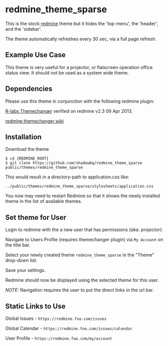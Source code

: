 redmine_theme_sparse
====================

This is the stock [redmine](http://www.redmine.org/) theme but it hides the 'top-menu', the 'header', and the 'sidebar'. 

The theme automatically refreshes every 30 sec, via a full page refresh.

Example Use Case
----------

This theme is very useful for a projector, or flatscreen operation office status view. It should *not* be used as a system wide theme.

Dependencies
---------

Please use this theme in conjunction with the following redmine plugin:

[R-labs Themechanger](http://www.r-labs.org/projects/themechanger) verified on redmine v2.3 09 Apr 2013.

[redmine themechanger wiki](http://www.redmine.org/plugins/themechanger)


Installation
----------

Download the theme

```shell
$ cd {REDMINE_ROOT}
$ git clone https://github.com/shadowbq/redmine_theme_sparse public/themes/redmine_theme_sparse
```

This would result in a directory-path to application.css like:

`../public/themes/redmine_theme_sparse/stylesheets/application.css`

You now may need to restart Redmine so that it shows the newly installed theme in the list of available themes.

Set theme for User
------------

Login to redmine with the a new user that has permissions *(aka. projector)*: 

Navigate to Users Profile (requires themechanger plugin) via `My Account` on the title bar.

Select your newly created theme `redmine_theme_sparse` in the "Theme" drop-down list. 

Save your settings.

Redmine should now be displayed using the selected theme for this user.

*NOTE:* Navigation requires the user to put the direct links in the url bar.

Static Links to Use
----------

Global Issues - `https://redmine.foo.com/issues`

Global Calendar - `https://redmine.foo.com/issues/calendar`

User Profile - `https://redmine.foo.com/my/account`


